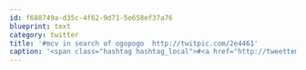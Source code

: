 ```yaml
---
id: f688749a-d35c-4f62-9d71-5e658ef37a76
blueprint: text
category: twitter
title: '#mcv in search of ogopogo  http://twitpic.com/2e4461'
caption: '<span class="hashtag hashtag_local">#<a href="http://tweettemp.darylchymko.ca/?tag=mcv">mcv</a> in search of ogopogo  http://twitpic.com/2e4461'
---
```

